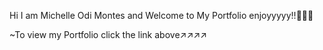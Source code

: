 Hi I am Michelle Odi Montes and Welcome to My Portfolio enjoyyyyy!!🥰🏳️‍🌈

~To view my Portfolio click the link above↗️↗️↗️↗️
